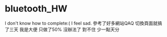 # bluetooth_HW
I don't know how to complete:(
I feel sad.
參考了好多網站QAQ 切換頁面就搞了三天 我是大便
只做了50% 沒辦法了 對不住
少一點天分
